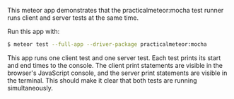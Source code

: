 This meteor app demonstrates that the practicalmeteor:mocha test runner runs client and server tests at the same time.

Run this app with:

```sh
$ meteor test --full-app --driver-package practicalmeteor:mocha
```

This app runs one client test and one server test. Each test prints its start and end times to the console. The client print statements are visible in the browser's JavaScript console, and the server print statements are visible in the terminal. This should make it clear that both tests are running simultaneously.